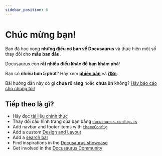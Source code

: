 ```yaml
---
sidebar_position: 6
---
```


# Chúc mừng bạn!

Bạn đã học xong <strong x-d="1">những điều cơ bản về Docusaurus</strong> và thực hiện một số thay đổi cho **mẫu ban đầu**.

Docusaurus còn **rất nhiều điều khác để bạn khám phá**!

Bạn có **nhiều hơn 5 phút**? Hãy xem **[phiên bản](../tutorial-extras/manage-docs-versions.md)** và **[i18n](../tutorial-extras/translate-your-site.md)**.

Bài hướng dẫn này có gì **chưa rõ ràng** hoăc **chưa ổn** không? [Hãy báo cáo cho chúng tôi!](https://github.com/facebook/docusaurus/discussions/4610)

## Tiếp theo là gì?

- Hãy đọc [tài liệu chính thức](https://docusaurus.io/)
- Thay đổi cấu hình trang của bạn bằng [`docusaurus.config.js`](https://docusaurus.io/docs/api/docusaurus-config)
- Add navbar and footer items with [`themeConfig`](https://docusaurus.io/docs/api/themes/configuration)
- Add a custom [Design and Layout](https://docusaurus.io/docs/styling-layout)
- Add a [search bar](https://docusaurus.io/docs/search)
- Find inspirations in the [Docusaurus showcase](https://docusaurus.io/showcase)
- Get involved in the [Docusaurus Community](https://docusaurus.io/community/support)
